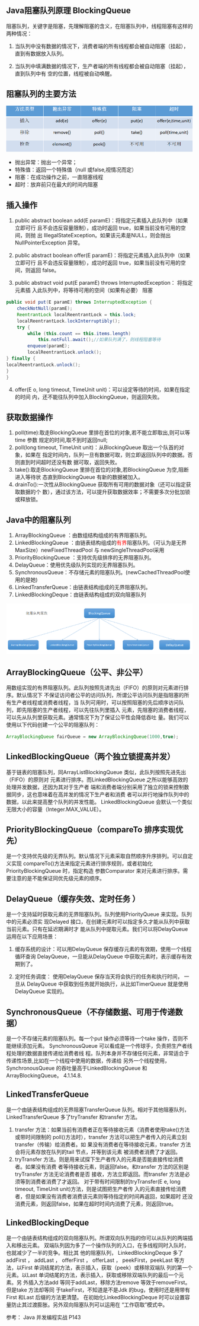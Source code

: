 ## Java阻塞队列原理 BlockingQueue

阻塞队列，关键字是阻塞，先理解阻塞的含义，在阻塞队列中，线程阻塞有这样的两种情况：

1. 当队列中没有数据的情况下，消费者端的所有线程都会被自动阻塞（挂起），直到有数据放入队列。

2. 当队列中填满数据的情况下，生产者端的所有线程都会被自动阻塞（挂起），直到队列中有
空的位置，线程被自动唤醒。

## 阻塞队列的主要方法


![threadpool](../images/thread-pool-2.png)

- 抛出异常：抛出一个异常；
- 特殊值：返回一个特殊值（null 或false,视情况而定）
- 阻塞：在成功操作之前，一直阻塞线程
- 超时：放弃前只在最大的时间内阻塞

## 插入操作

1. public abstract boolean add(E paramE)：将指定元素插入此队列中（如果立即可行
且不会违反容量限制），成功时返回 true，如果当前没有可用的空间，则抛
出 IllegalStateException。如果该元素是NULL，则会抛出NullPointerException 异常。

2. public abstract boolean offer(E paramE)：将指定元素插入此队列中（如果立即可行
且不会违反容量限制），成功时返回 true，如果当前没有可用的空间，则返回 false。

3. public abstract void put(E paramE) throws InterruptedException： 将指定元素插
入此队列中，将等待可用的空间（如果有必要） 阻塞

```java
public void put(E paramE) throws InterruptedException {
    checkNotNull(paramE);
    ReentrantLock localReentrantLock = this.lock;
    localReentrantLock.lockInterruptibly();
    try {
        while (this.count == this.items.length)
            this.notFull.await();//如果队列满了，则线程阻塞等待
        enqueue(paramE);
        localReentrantLock.unlock();
} finally {
localReentrantLock.unlock();
}
}
```
4. offer(E o, long timeout, TimeUnit unit)：可以设定等待的时间，如果在指定的时间
内，还不能往队列中加入BlockingQueue，则返回失败。

## 获取数据操作

1. poll(time):取走BlockingQueue 里排在首位的对象,若不能立即取出,则可以等time 参数
规定的时间,取不到时返回null;
2. poll(long timeout, TimeUnit unit)：从BlockingQueue 取出一个队首的对象，如果在
指定时间内，队列一旦有数据可取，则立即返回队列中的数据。否则直到时间超时还没有数
据可取，返回失败。
3. take():取走BlockingQueue 里排在首位的对象,若BlockingQueue 为空,阻断进入等待状
态直到BlockingQueue 有新的数据被加入。
4. drainTo():一次性从BlockingQueue 获取所有可用的数据对象（还可以指定获取数据的个
数），通过该方法，可以提升获取数据效率；不需要多次分批加锁或释放锁。

## Java中的阻塞队列

1. ArrayBlockingQueue ：由数组结构组成的有界阻塞队列。
2. LinkedBlockingQueue ：由链表结构组成的<font color = 'red'>有界</font>阻塞队列。（可认为是无界MaxSize）newFixedThreadPool 与 newSingleThreadPool采用
3. PriorityBlockingQueue ：支持优先级排序的无界阻塞队列。
4. DelayQueue：使用优先级队列实现的无界阻塞队列。
5. SynchronousQueue：不存储元素的阻塞队列。(newCachedThreadPool使用的是她)
6. LinkedTransferQueue：由链表结构组成的无界阻塞队列。
7. LinkedBlockingDeque：由链表结构组成的双向阻塞队列

![blockingqueue](../images/blockingqueue-1.png)


## ArrayBlockingQueue（公平、非公平）

用数组实现的有界阻塞队列。此队列按照先进先出（FIFO）的原则对元素进行排序。默认情况下
不保证访问者公平的访问队列，所谓公平访问队列是指阻塞的所有生产者线程或消费者线程，当
队列可用时，可以按照阻塞的先后顺序访问队列，即先阻塞的生产者线程，可以先往队列里插入
元素，先阻塞的消费者线程，可以先从队列里获取元素。通常情况下为了保证公平性会降低吞吐
量。我们可以使用以下代码创建一个公平的阻塞队列：
```java
ArrayBlockingQueue fairQueue = new ArrayBlockingQueue(1000,true);
```

## LinkedBlockingQueue（两个独立锁提高并发）

基于链表的阻塞队列，同ArrayListBlockingQueue 类似，此队列按照先进先出（FIFO）的原则对
元素进行排序。而LinkedBlockingQueue 之所以能够高效的处理并发数据，还因为其对于生产者
端和消费者端分别采用了独立的锁来控制数据同步，这也意味着在高并发的情况下生产者和消费
者可以并行地操作队列中的数据，以此来提高整个队列的并发性能。
LinkedBlockingQueue 会默认一个类似无限大小的容量（Integer.MAX_VALUE）。


## PriorityBlockingQueue（compareTo 排序实现优先）


是一个支持优先级的无界队列。默认情况下元素采取自然顺序升序排列。可以自定义实现
compareTo()方法来指定元素进行排序规则，或者初始化PriorityBlockingQueue 时，指定构造
参数Comparator 来对元素进行排序。需要注意的是不能保证同优先级元素的顺序。

## DelayQueue（缓存失效、定时任务 ）

是一个支持延时获取元素的无界阻塞队列。队列使用PriorityQueue 来实现。队列中的元素必须实
现Delayed 接口，在创建元素时可以指定多久才能从队列中获取当前元素。只有在延迟期满时才
能从队列中提取元素。我们可以将DelayQueue 运用在以下应用场景：

1. 缓存系统的设计：可以用DelayQueue 保存缓存元素的有效期，使用一个线程循环查询
DelayQueue，一旦能从DelayQueue 中获取元素时，表示缓存有效期到了。

2. 定时任务调度： 使用DelayQueue 保存当天将会执行的任务和执行时间， 一旦从
DelayQueue 中获取到任务就开始执行，从比如TimerQueue 就是使用DelayQueue 实现的。

## SynchronousQueue（不存储数据、可用于传递数据）

是一个不存储元素的阻塞队列。每一个put 操作必须等待一个take 操作，否则不能继续添加元素。
SynchronousQueue 可以看成是一个传球手，负责把生产者线程处理的数据直接传递给消费者线
程。队列本身并不存储任何元素，非常适合于传递性场景,比如在一个线程中使用的数据，传递给
另外一个线程使用， SynchronousQueue 的吞吐量高于LinkedBlockingQueue 和
ArrayBlockingQueue。
4.1.14.8.


## LinkedTransferQueue

是一个由链表结构组成的无界阻塞TransferQueue 队列。相对于其他阻塞队列，
LinkedTransferQueue 多了tryTransfer 和transfer 方法。
1. transfer 方法：如果当前有消费者正在等待接收元素（消费者使用take()方法或带时间限制的
poll()方法时），transfer 方法可以把生产者传入的元素立刻transfer（传输）给消费者。如
果没有消费者在等待接收元素，transfer 方法会将元素存放在队列的tail 节点，并等到该元素
被消费者消费了才返回。
2. tryTransfer 方法。则是用来试探下生产者传入的元素是否能直接传给消费者。如果没有消费
者等待接收元素，则返回false。和transfer 方法的区别是tryTransfer 方法无论消费者是否
接收，方法立即返回。而transfer 方法是必须等到消费者消费了才返回。
对于带有时间限制的tryTransfer(E e, long timeout, TimeUnit unit)方法，则是试图把生产者传
入的元素直接传给消费者，但是如果没有消费者消费该元素则等待指定的时间再返回，如果超时
还没消费元素，则返回false，如果在超时时间内消费了元素，则返回true。

## LinkedBlockingDeque

是一个由链表结构组成的双向阻塞队列。所谓双向队列指的你可以从队列的两端插入和移出元素。
双端队列因为多了一个操作队列的入口，在多线程同时入队时，也就减少了一半的竞争。相比其
他的阻塞队列， LinkedBlockingDeque 多了addFirst ， addLast ， offerFirst ， offerLast ，
peekFirst，peekLast 等方法，以First 单词结尾的方法，表示插入，获取（peek）或移除双端队
列的第一个元素。以Last 单词结尾的方法，表示插入，获取或移除双端队列的最后一个元素。另
外插入方法add 等同于addLast，移除方法remove 等效于removeFirst。但是take 方法却等同
于takeFirst，不知道是不是Jdk 的bug，使用时还是用带有First 和Last 后缀的方法更清楚。
在初始化LinkedBlockingDeque 时可以设置容量防止其过渡膨胀。另外双向阻塞队列可以运用在
“工作窃取”模式中。


参考： Java 并发编程实战 P143